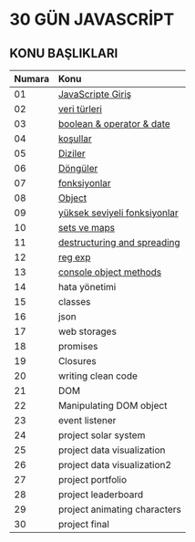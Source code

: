 # 30 GÜN JAVASCRİPT   

## KONU BAŞLIKLARI

| Numara     | Konu                        |
|:-----------|:--------                    |
|01          |[JavaScripte Giriş](https://github.com/dogruvolkan/30GunJavaScript/tree/master/01_Js_Giris)          |
|02          |[veri türleri](https://github.com/dogruvolkan/30GunJavaScript/tree/master/02_veri_Turleri)           |
|03          |[boolean & operator & date](https://github.com/dogruvolkan/30GunJavaScript/tree/master/03_boolean_operator_date)                  |
|04          |[koşullar](https://github.com/dogruvolkan/30GunJavaScript/tree/master/04-kosul)                     |
|05          |[Diziler](https://github.com/dogruvolkan/30GunJavaScript/tree/master/05_diziler)                     |
|06          |[Döngüler](https://github.com/dogruvolkan/30GunJavaScript/tree/master/06_donguler)                     |
|07          |[fonksiyonlar](https://github.com/dogruvolkan/30GunJavaScript/tree/master/07_fonksiyonlar)            |
|08          |[Object](https://github.com/dogruvolkan/30GunJavaScript/tree/master/08-object)                      |
|09          |[yüksek seviyeli fonksiyonlar](https://github.com/dogruvolkan/30GunJavaScript/tree/master/09_yuksekSeviyeliFonks) |
|10          |[sets ve maps](https://github.com/dogruvolkan/30GunJavaScript/tree/master/10_sets_maps)               |
|11          |[destructuring and spreading](https://github.com/dogruvolkan/30GunJavaScript/tree/master/11_destructuring_spread) |
|12          |[reg exp](https://github.com/dogruvolkan/30GunJavaScript/tree/master/12_regexp)                   |
|13          |[console object methods](https://github.com/dogruvolkan/30GunJavaScript/tree/master/13_console)       |
|14          |hata yönetimi                |
|15          |classes                      |
|16          |json                         |
|17          |web storages                 |
|18          |promises                     |
|19          |Closures                     |
|20          |writing clean code           |
|21          |DOM                          |
|22          |Manipulating DOM object      |
|23          |event listener               |
|24          |project solar system         |
|25          |project data visualization   |
|26          |project data visualization2  |
|27          |project portfolio            |
|28          |project leaderboard          |
|29          |project animating characters |
|30          |project final                |
